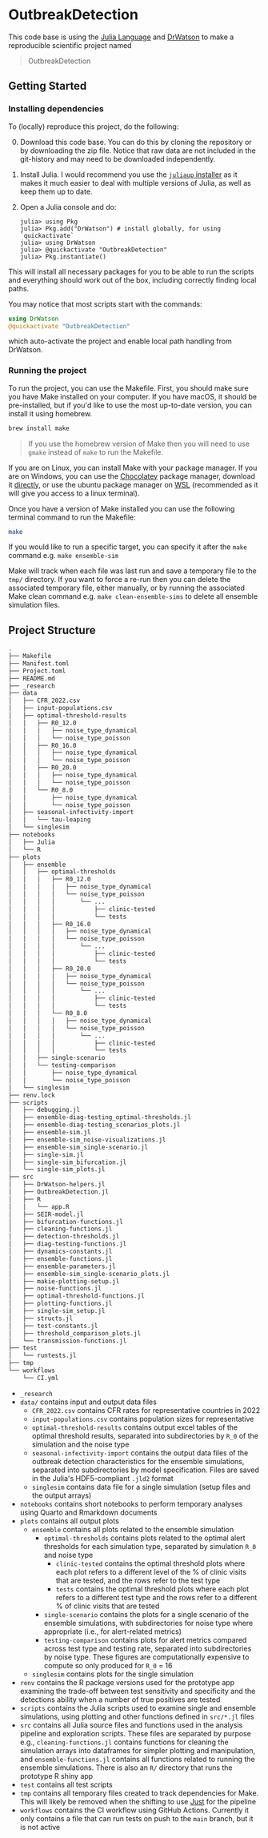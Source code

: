 # OutbreakDetection

This code base is using the [Julia Language](https://julialang.org/) and [DrWatson](https://juliadynamics.github.io/DrWatson.jl/stable/) to make a reproducible scientific project named
> OutbreakDetection

## Getting Started
### Installing dependencies

To (locally) reproduce this project, do the following:

0. Download this code base.
You can do this by cloning the repository or by downloading the zip file.
Notice that raw data are not included in the git-history and may need to be downloaded independently.
1. Install Julia. I would recommend you use the [`juliaup` installer](https://github.com/JuliaLang/juliaup) as it makes it much easier to deal with multiple versions of Julia, as well as keep them up to date.
2. Open a Julia console and do:

   ```
   julia> using Pkg
   julia> Pkg.add("DrWatson") # install globally, for using `quickactivate`
   julia> using DrWatson
   julia> @quickactivate "OutbreakDetection"
   julia> Pkg.instantiate()
   ```

This will install all necessary packages for you to be able to run the scripts and
everything should work out of the box, including correctly finding local paths.

You may notice that most scripts start with the commands:

```julia
using DrWatson
@quickactivate "OutbreakDetection"
```
which auto-activate the project and enable local path handling from DrWatson.

### Running the project

To run the project, you can use the Makefile.
First, you should make sure you have Make installed on your computer.
If you have macOS, it should be pre-installed, but if you'd like to use the most up-to-date version, you can  install it using homebrew.

```bash
brew install make
```

> If you use the homebrew version of Make then you will need to use `gmake` instead of `make` to run the Makefile.

If you are on Linux, you can install Make with your package manager.
If you are on Windows, you can use the [Chocolatey](https://chocolatey.org/) package manager, download it [directly](https://gnuwin32.sourceforge.net/packages/make.html), or use the ubuntu package manager on [WSL](https://learn.microsoft.com/en-us/windows/wsl/install) (recommended as it will give you access to a linux terminal).

Once you have a version of Make installed you can use the following terminal command to run the Makefile:

```bash
make
```

If you would like to run a specific target, you can specify it after the `make` command e.g. `make ensemble-sim`

Make will track when each file was last run and save a temporary file to the `tmp/` directory.
If you want to force a re-run then you can delete the associated temporary file, either manually, or by running the associated Make clean command e.g. `make clean-ensemble-sims` to delete all ensemble simulation files.

## Project Structure

```bash
.
├── Makefile
├── Manifest.toml
├── Project.toml
├── README.md
├── _research
├── data
│   ├── CFR_2022.csv
│   ├── input-populations.csv
│   ├── optimal-threshold-results
│   │   ├── R0_12.0
│   │   │   ├── noise_type_dynamical
│   │   │   └── noise_type_poisson
│   │   ├── R0_16.0
│   │   │   ├── noise_type_dynamical
│   │   │   └── noise_type_poisson
│   │   ├── R0_20.0
│   │   │   ├── noise_type_dynamical
│   │   │   └── noise_type_poisson
│   │   └── R0_8.0
│   │       ├── noise_type_dynamical
│   │       └── noise_type_poisson
│   ├── seasonal-infectivity-import
│   │   └── tau-leaping
│   └── singlesim
├── notebooks
│   ├── Julia
│   └── R
├── plots
│   ├── ensemble
│   │   ├── optimal-thresholds
│   │   │   ├── R0_12.0
│   │   │   │   ├── noise_type_dynamical
│   │   │   │   └── noise_type_poisson
│   │   │   │       └── ...
│   │   │   │           ├── clinic-tested
│   │   │   │           └── tests
│   │   │   ├── R0_16.0
│   │   │   │   ├── noise_type_dynamical
│   │   │   │   └── noise_type_poisson
│   │   │   │       └── ...
│   │   │   │           ├── clinic-tested
│   │   │   │           └── tests
│   │   │   ├── R0_20.0
│   │   │   │   ├── noise_type_dynamical
│   │   │   │   └── noise_type_poisson
│   │   │   │       └── ...
│   │   │   │           ├── clinic-tested
│   │   │   │           └── tests
│   │   │   └── R0_8.0
│   │   │   │   ├── noise_type_dynamical
│   │   │   │   └── noise_type_poisson
│   │   │   │       └── ...
│   │   │   │           ├── clinic-tested
│   │   │   │           └── tests
│   │   ├── single-scenario
│   │   └── testing-comparison
│   │       ├── noise_type_dynamical
│   │       └── noise_type_poisson
│   └── singlesim
├── renv.lock
├── scripts
│   ├── debugging.jl
│   ├── ensemble-diag-testing_optimal-thresholds.jl
│   ├── ensemble-diag-testing_scenarios_plots.jl
│   ├── ensemble-sim.jl
│   ├── ensemble-sim_noise-visualizations.jl
│   ├── ensemble-sim_single-scenario.jl
│   ├── single-sim.jl
│   ├── single-sim_bifurcation.jl
│   └── single-sim_plots.jl
├── src
│   ├── DrWatson-helpers.jl
│   ├── OutbreakDetection.jl
│   ├── R
│   │   └── app.R
│   ├── SEIR-model.jl
│   ├── bifurcation-functions.jl
│   ├── cleaning-functions.jl
│   ├── detection-thresholds.jl
│   ├── diag-testing-functions.jl
│   ├── dynamics-constants.jl
│   ├── ensemble-functions.jl
│   ├── ensemble-parameters.jl
│   ├── ensemble-sim_single-scenario_plots.jl
│   ├── makie-plotting-setup.jl
│   ├── noise-functions.jl
│   ├── optimal-threshold-functions.jl
│   ├── plotting-functions.jl
│   ├── single-sim_setup.jl
│   ├── structs.jl
│   ├── test-constants.jl
│   ├── threshold_comparison_plots.jl
│   └── transmission-functions.jl
├── test
│   └── runtests.jl
├── tmp
└── workflows
    └── CI.yml
```

- `_research`
- `data/` contains input and output data files
    - `CFR_2022.csv` contains CFR rates for representative countries in 2022
    - `input-populations.csv` contains population sizes for representative
    - `optimal-threshold-results` contains output excel tables of the optimal threshold results, separated into subdirectories by `R_0` of the simulation and the noise type
    - `seasonal-infectivity-import` contains the output data files of the outbreak detection characteristics for the ensemble simulations, separated into subdirectories by model specification. Files are saved in the Julia's HDF5-compliant `.jld2` format
    - `singlesim` contains data file for a single simulation (setup files and the output arrays)
- `notebooks` contains short notebooks to perform temporary analyses using Quarto and Rmarkdown documents
- `plots` contains all output plots
    - `ensemble` contains all plots related to the ensemble simulation
        - `optimal-thresholds` contains plots related to the optimal alert thresholds for each simulation type, separated by simulation `R_0` and noise type
            - `clinic-tested` contains the optimal threshold plots where each plot refers to a different level of the % of clinic visits that are tested, and the rows refer to the test type
            - `tests` contains the optimal threshold plots where each plot refers to a different test type and the rows refer to a different % of clinic visits that are tested
        - `single-scenario` contains the plots for a single scenario of the ensemble simulations, with subdirectories for noise type where appropriate (i.e., for alert-related metrics)
        - `testing-comparison` contains plots for alert metrics compared across test type and testing rate, separated into subdirectories by noise type. These figures are computationally expensive to compute so only produced for `R_0` = 16
    - `singlesim` contains plots for the single simulation
- `renv` contains the R package versions used for the prototype app examining the trade-off between test sensitivity and specificity and the detections ability when a number of true positives are tested
- `scripts` contains the Julia scripts used to examine single and ensemble simulations, using plotting and other functions defined in `src/*.jl` files
- `src` contains all Julia source files and functions used in the analysis pipeline and exploration scripts. These files are separated by purpose e.g., `cleaning-functions.jl` contains functions for cleaning the simulation arrays into dataframes for simpler plotting and manipulation, and `ensemble-functions.jl` contains all functions related to running the ensemble simulations. There is also an `R/` directory that runs the prototype R shiny app
- `test` contains all test scripts
- `tmp` contains all temporary files created to track dependencies for Make. This will likely be removed when the shifting to use [Just](https://github.com/casey/just) for the pipeline
- `workflows` contains the CI workflow using GitHub Actions. Currently it only contains a file that can run tests on push to the `main` branch, but it is not active
